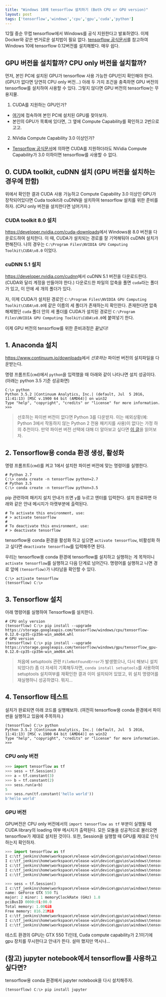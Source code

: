 ```yaml
---
title: "Windows 10에 tensorflow 설치하기 (Both CPU or GPU version)" 
layout: post
tags: ['tensorflow','windows','cpu','gpu','cuda','python']
---
```


12월 중순 무렵 tensorflow에서 Windows를 공식 지원한다고 발표하였다. 이제 Docker와 같은 번거로운 설치법이 필요 없다. [tensorflow 공식문서](https://www.tensorflow.org/get_started/os_setup#pip_installation_on_windows)를 참고하여 Windows 10에 tensorflow 0.12버전를 설치해봤다. 매우 쉽다.


## GPU 버전을 설치할까? CPU only 버전을 설치할까?

먼저, 본인 PC에 설치된 GPU가 tensorflow 사용 가능한 GPU인지 확인해야 한다. (GPU가 없다면 당연히 CPU only 버전...) 아래 두 가지 조건을 충족하면 GPU 버전의 tensorflow를 설치하여 사용할 수 있다. 그렇지 않다면 GPU 버전의 tensorflow는 무용지물.

1. CUDA를 지원하는 GPU인가?
 - [여기](https://developer.nvidia.com/cuda-gpus)에 접속하여 본인 PC에 설치된 GPU를 찾아보자. 
 - 본인의 GPU가 목록에 있다면, 그 옆에 Compute Capability를 확인하고 2번으로 고고.

2. NVidia Compute Capability 3.0 이상인가?
  - [Tensorflow 공식문서](https://www.tensorflow.org/get_started/os_setup#optional_install_cuda_gpus_on_linux)에 의하면 CUDA를 지원하더라도 NVidia Compute Capability가 3.0 이하이면 tensorflow를 사용할 수 없다.


## 0. CUDA toolkit, cuDNN 설치 (GPU 버전을 설치하는 경우에 한함)

위에서 확인한 결과 CUDA 사용 가능하고 Compute Capability 3.0 이상인 GPU가 장착되어있다면 Cuda toolkit과 cuDNN을 설치하여 tensorflow 설치를 위한 준비를 하자. (CPU only 버전을 설치한다면 넘어가자.)

### CUDA toolkit 8.0 설치

<https://developer.nvidia.com/cuda-downloads>에서 Windows용 8.0 버전을 다운로드하여 설치한다. 이 때, CUDA가 설치되는 경로를 잘 기억해둬야 cuDNN 설치가 편해진다. 나의 경우는 `C:\Program Files\NVIDIA GPU Computing Toolkit\CUDA\v8.0` 이었다.

### cuDNN 5.1 설치

<https://developer.nvidia.com/cudnn>에서 cuDNN 5.1 버전을 다운로드한다. (CUDA와 달리 계정을 만들어야 한다.) 다운로드한 파일의 압축을 풀면 `cuda`라는 폴더가 있고, 이 안에 세 개의 폴더가 있다. 

자, 이제 CUDA가 설치된 경로인 `C:\Program Files\NVIDIA GPU Computing Toolkit\CUDA\v8.0`에 같은 이름의 세 폴더가 존재하는지 확인한다. 존재한다면 압축 해제했던 `cuda` 폴더 안의 세 폴더를 CUDA가 설치된 경로인 `C:\Program Files\NVIDIA GPU Computing Toolkit\CUDA\v8.0`에 붙여넣기 한다.

이제 GPU 버전의 tensorflow를 위한 준비과정은 끝났다!

## 1. Anaconda 설치

<https://www.continuum.io/downloads>에서 *선호하는* 파이썬 버전의 설치파일을 다운받는다.

명령 프롬프트(`cmd`)에서 `python`을 입력했을 때 아래와 같이 나타나면 설치 성공이다. (아래는 python 3.5 기준 성공화면)

```posh
C:\> python
Python 3.5.2 |Continuum Analytics, Inc.| (default, Jul  5 2016, 11:41:13) [MSC v.1900 64 bit (AMD64)] on win32
Type "help", "copyright", "credits" or "license" for more information.
>>>
```

> 선호하는 파이썬 버전이 없다면 Python 3를 다운받자. 이는 예외상황(예: Python 3에서 작동하지 않는 Python 2 전용 패키지를 사용)이 없다는 가정 하의 추천이다. 만약 파이썬 버전 선택에 대해 더 알아보고 싶다면 [이 글](http://bit.ly/python2-or-python3)을 읽어보자.

## 2. Tensorflow용 conda 환경 생성, 활성화

명령 프롬프트(`cmd`)를 켜고 1에서 설치한 파이썬 버전에 맞는 명령어를 실행한다.

```posh
# Python 2.7
C:\> conda create -n tensorflow python=2.7
# Python 3.5
C:\> conda create -n tensorflow python=3.5
```

pip 관련하여 패키지 설치 안내가 뜨면 `y`를 누르고 엔터를 입력한다. 설치 완료하면 아래와 같은 안내 메시지가 아랫부분에 출력된다.

```posh
# To activate this environment, use:
# > activate tensorflow
#
# To deactivate this environment, use:
# > deactivate tensorflow
```

tensorflow용 conda 환경을 활성화 하고 싶으면 `activate tensorflow`, 비활성화 하고 싶다면 `deactivate tensorflow`를 입력해주면 된다.

우리는 tensorflow용 conda 환경에 tensorflow를 설치하고 실행하는 게 목적이니 `activate tensorflow`를 실행하고 다음 단계로 넘어간다. 명령어를 실행하고 나면 경로 앞에 `(tensorflow)`가 나타남을 확인할 수 있다.

```posh
C:\> activate tensorflow
(tensorflow) C:\> 
```

## 3. Tensorflow 설치

아래 명령어를 실행하여 Tensorflow를 설치한다.

```posh
# CPU only version
(tensorflow) C:\> pip install --upgrade https://storage.googleapis.com/tensorflow/windows/cpu/tensorflow-0.12.0-cp35-cp35m-win_amd64.whl
# GPU version
(tensorflow) C:\> pip install --upgrade https://storage.googleapis.com/tensorflow/windows/gpu/tensorflow_gpu-0.12.0-cp35-cp35m-win_amd64.whl
```

> 처음에 setuptools 관련 `FileNotFoundError`가 발생했으나, 다시 해보니 설치되었다(!) 
> 좀 더 자세히 기록해두자면, `conda install setuptools`를 사용하여 setuptools 설치여부를 재확인한 결과 이미 설치되어 있었고, 위 설치 명령어를 재실행하니 성공하였다. 뭐지...

## 4. Tensorflow 테스트

설치가 완료되면 아래 코드를 실행해보자. (여전히 tensorflow용 conda 환경에서 파이썬을 실행하고 있음에 주목하자.)

```posh
(tensorflow) C:\> python
Python 3.5.2 |Continuum Analytics, Inc.| (default, Jul  5 2016, 11:41:13) [MSC v.1900 64 bit (AMD64)] on win32
Type "help", "copyright", "credits" or "license" for more information.
>>>
```

### CPU only 버전

```py
>>> import tensorflow as tf
>>> sess = tf.Session()
>>> a = tf.constant(3)
>>> b = tf.constant(2)
>>> sess.run(a+b)
5
>>> sess.run(tf.constant('hello world'))
b'hello world'
```

### GPU 버전

GPU버전은 CPU only 버전에서의 `import tensorflow as tf` 부분이 실행될 때 CUDA library의 loading 여부 메시지가 출력된다. 모든 모듈을 성공적으로 불러오면 tensorflow가 제대로 설치된 것이다. 또한, Session을 실행할 때 GPU를 제대로 인식하는지 확인하자.

```py
>>> import tensorflow as tf
I c:\tf_jenkins\home\workspace\release-win\device\gpu\os\windows\tensorflow\stream_executor\dso_loader.cc:128] successfully opened CUDA library cublas64_80.dll locally
I c:\tf_jenkins\home\workspace\release-win\device\gpu\os\windows\tensorflow\stream_executor\dso_loader.cc:128] successfully opened CUDA library cudnn64_5.dll locally
I c:\tf_jenkins\home\workspace\release-win\device\gpu\os\windows\tensorflow\stream_executor\dso_loader.cc:128] successfully opened CUDA library cufft64_80.dll locally
I c:\tf_jenkins\home\workspace\release-win\device\gpu\os\windows\tensorflow\stream_executor\dso_loader.cc:128] successfully opened CUDA library nvcuda.dll locally
I c:\tf_jenkins\home\workspace\release-win\device\gpu\os\windows\tensorflow\stream_executor\dso_loader.cc:128] successfully opened CUDA library curand64_80.dll locally
```

```py
>>> sess = tf.Session()
I c:\tf_jenkins\home\workspace\release-win\device\gpu\os\windows\tensorflow\core\common_runtime\gpu\gpu_device.cc:885] Found device 0 with properties:
name: GeForce GTX 550 Ti
major: 2 minor: 1 memoryClockRate (GHz) 1.8
pciBusID 0000:01:00.0
Total memory: 1.00GiB
Free memory: 816.21MiB
I c:\tf_jenkins\home\workspace\release-win\device\gpu\os\windows\tensorflow\core\common_runtime\gpu\gpu_device.cc:906] DMA: 0
I c:\tf_jenkins\home\workspace\release-win\device\gpu\os\windows\tensorflow\core\common_runtime\gpu\gpu_device.cc:916] 0:   Y
I c:\tf_jenkins\home\workspace\release-win\device\gpu\os\windows\tensorflow\core\common_runtime\gpu\gpu_device.cc:948] Ignoring visible gpu device (device: 0, name: GeForce GTX 550 Ti, pci bus id: 0000:01:00.0) with Cuda compute capability 2.1. The minimum required Cuda capability is 3.0.
```

테스트 환경의 GPU는 GTX 550 Ti인데, Cuda compute capability가 2.1이기에 gpu 장치를 무시한다고 안내가 뜬다. 설마 했지만 역시나...

## (참고) jupyter notebook에서 tensorflow를 사용하고 싶다면?

tensorflow용 conda 환경에서 jupyter notebook을 다시 설치해주자.

```posh
(tensorflow) C:\> pip install jupyter
```